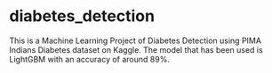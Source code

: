 # diabetes_detection
This is a Machine Learning Project of Diabetes Detection using PIMA Indians Diabetes dataset on Kaggle. The model that has been used is LightGBM with an accuracy of around 89%.
